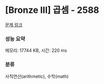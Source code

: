 # [Bronze III] 곱셈 - 2588 

[문제 링크](https://www.acmicpc.net/problem/2588) 

### 성능 요약

메모리: 17744 KB, 시간: 220 ms

### 분류

사칙연산(arithmetic), 수학(math)

